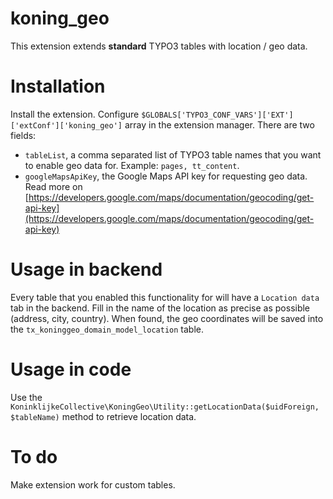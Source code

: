 # koning_geo

This extension extends **standard** TYPO3 tables with location / geo data.

# Installation
Install the extension. Configure ``$GLOBALS['TYPO3_CONF_VARS']['EXT']['extConf']['koning_geo']`` array in the extension manager. There are two fields:

- ``tableList``, a comma separated list of TYPO3 table names that you want to enable geo data for. Example: ``pages, tt_content``.
- ``googleMapsApiKey``, the Google Maps API key for requesting geo data. Read more on [https://developers.google.com/maps/documentation/geocoding/get-api-key](https://developers.google.com/maps/documentation/geocoding/get-api-key)

# Usage in backend
Every table that you enabled this functionality for will have a ``Location data`` tab in the backend. Fill in the name of the location as precise as possible (address, city, country). When found, the geo coordinates will be saved into the ``tx_koninggeo_domain_model_location`` table.

# Usage in code
Use the ``KoninklijkeCollective\KoningGeo\Utility::getLocationData($uidForeign, $tableName)`` method to retrieve location data.

# To do
Make extension work for custom tables.
